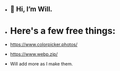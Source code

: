- ## 👋 Hi, I’m Will.

- # Here's a few free things:
  
- https://www.colorpicker.photos/
- https://www.webp.zip/

- Will add more as I make them. 

<!---
wcgordon1/wcgordon1 is a ✨ special ✨ repository because its `README.md` (this file) appears on your GitHub profile.
You can click the Preview link to take a look at your changes.
--->
